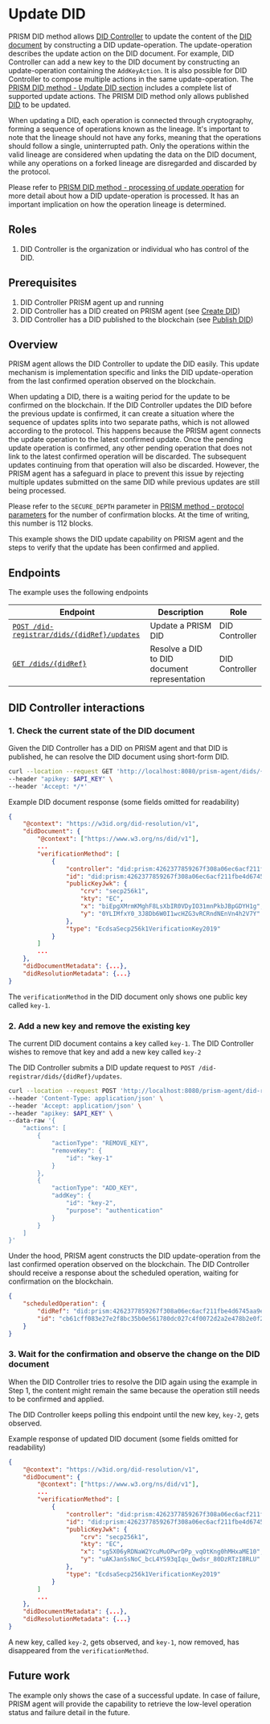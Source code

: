 # Update DID

PRISM DID method allows [DID Controller](/docs/concepts/glossary#did-controller) to update the content of the [DID document](/docs/concepts/glossary#did-document) by constructing a DID update-operation.
The update-operation describes the update action on the DID document.
For example, DID Controller can add a new key to the DID document by constructing an update-operation containing the `AddKeyAction`.
It is also possible for DID Controller to compose multiple actions in the same update-operation.
The [PRISM DID method - Update DID section](https://github.com/input-output-hk/prism-did-method-spec/blob/main/w3c-spec/PRISM-method.md#update-did) includes a complete list of supported update actions.
The PRISM DID method only allows published [DID](/docs/concepts/glossary#decentralized-identifier) to be updated.

When updating a DID, each operation is connected through cryptography,
forming a sequence of operations known as the lineage.
It's important to note that the lineage should not have any forks,
meaning that the operations should follow a single, uninterrupted path.
Only the operations within the valid lineage are considered when updating the data on
the DID document, while any operations on a forked lineage are disregarded and discarded by the protocol.

Please refer to [PRISM DID method - processing of update operation](https://github.com/input-output-hk/prism-did-method-spec/blob/main/w3c-spec/PRISM-method.md#processing-of-updatedidoperations) for more detail about how a DID update-operation is processed.
It has an important implication on how the operation lineage is determined.

## Roles

1. DID Controller is the organization or individual who has control of the DID.

## Prerequisites

1. DID Controller PRISM agent up and running
2. DID Controller has a DID created on PRISM agent (see [Create DID](./create.md))
3. DID Controller has a DID published to the blockchain (see [Publish DID](./publish.md))

## Overview

PRISM agent allows the DID Controller to update the DID easily. This update mechanism is implementation specific and links the DID update-operation from the last confirmed operation observed on the blockchain.

When updating a DID, there is a waiting period for the update to be confirmed on the blockchain.
If the DID Controller updates the DID before the previous update is confirmed,
it can create a situation where the sequence of updates splits into two separate paths,
which is not allowed according to the protocol. This happens because the PRISM agent connects
the update operation to the latest confirmed update. Once the pending update operation is confirmed,
any other pending operation that does not link to the latest confirmed operation will be discarded.
The subsequent updates continuing from that operation will also be discarded.
However, the PRISM agent has a safeguard in place to prevent this issue by rejecting
multiple updates submitted on the same DID while previous updates are still being processed.

Please refer to the `SECURE_DEPTH` parameter in [PRISM method - protocol parameters](https://github.com/input-output-hk/prism-did-method-spec/blob/main/w3c-spec/PRISM-method.md#versioning-and-protocol-parameters) for the number of confirmation blocks.
At the time of writing, this number is 112 blocks.

This example shows the DID update capability on PRISM agent and the steps to verify that the update has been confirmed and applied.

## Endpoints

The example uses the following endpoints

| Endpoint                                                                                                | Description                                  | Role           |
|---------------------------------------------------------------------------------------------------------|----------------------------------------------|----------------|
| [`POST /did-registrar/dids/{didRef}/updates`](/agent-api/#tag/DID-Registrar/operation/updateManagedDid) | Update a PRISM DID                           | DID Controller |
| [`GET /dids/{didRef}`](/agent-api/#tag/DID/operation/getDid)                                            | Resolve a DID to DID document representation | DID Controller |

## DID Controller interactions

### 1. Check the current state of the DID document

Given the DID Controller has a DID on PRISM agent and that DID is published, he can resolve the DID document using short-form DID.

```bash
curl --location --request GET 'http://localhost:8080/prism-agent/dids/{didRef}' \
--header "apikey: $API_KEY" \
--header 'Accept: */*'
```

Example DID document response (some fields omitted for readability)

```json
{
    "@context": "https://w3id.org/did-resolution/v1",
    "didDocument": {
        "@context": ["https://www.w3.org/ns/did/v1"],
        ...
        "verificationMethod": [
            {
                "controller": "did:prism:4262377859267f308a06ec6acf211fbe4d6745aa9e637e04548771169616fb86",
                "id": "did:prism:4262377859267f308a06ec6acf211fbe4d6745aa9e637e04548771169616fb86#key-1",
                "publicKeyJwk": {
                    "crv": "secp256k1",
                    "kty": "EC",
                    "x": "biEpgXMrmKMghF8LsXbIR0VDyIO31mnPkbJBpGDYH1g",
                    "y": "0YLIMfxY0_3J8Db6W0I1wcHZG3vRCRndNEnVn4h2V7Y"
                },
                "type": "EcdsaSecp256k1VerificationKey2019"
            }
        ]
        ...
    },
    "didDocumentMetadata": {...},
    "didResolutionMetadata": {...}
}
```
The `verificationMethod` in the DID document only shows one public key called `key-1`.

### 2. Add a new key and remove the existing key

The current DID document contains a key called `key-1`.
The DID Controller wishes to remove that key and add a new key called `key-2`

The DID Controller submits a DID update request to `POST /did-registrar/dids/{didRef}/updates`.

```bash
curl --location --request POST 'http://localhost:8080/prism-agent/did-registrar/dids/did:prism:4262377859267f308a06ec6acf211fbe4d6745aa9e637e04548771169616fb86/updates' \
--header 'Content-Type: application/json' \
--header 'Accept: application/json' \
--header "apikey: $API_KEY" \
--data-raw '{
    "actions": [
        {
            "actionType": "REMOVE_KEY",
            "removeKey": {
                "id": "key-1"
            }
        },
        {
            "actionType": "ADD_KEY",
            "addKey": {
                "id": "key-2",
                "purpose": "authentication"
            }
        }
    ]
}'
```
Under the hood, PRISM agent constructs the DID update-operation from the last confirmed operation observed on the blockchain.
The DID Controller should receive a response about the scheduled operation, waiting for confirmation on the blockchain.


```json
{
    "scheduledOperation": {
        "didRef": "did:prism:4262377859267f308a06ec6acf211fbe4d6745aa9e637e04548771169616fb86",
        "id": "cb61cff083e27e2f8bc35b0e561780dc027c4f0072d2a2e478b2e0f26e3783b0"
    }
}
```

### 3. Wait for the confirmation and observe the change on the DID document

When the DID Controller tries to resolve the DID again using the example in Step 1,
the content might remain the same because the operation still needs to be confirmed and applied.

The DID Controller keeps polling this endpoint until the new key, `key-2`, gets observed.

Example response of updated DID document (some fields omitted for readability)

```json
{
    "@context": "https://w3id.org/did-resolution/v1",
    "didDocument": {
        "@context": ["https://www.w3.org/ns/did/v1"],
        ...
        "verificationMethod": [
            {
                "controller": "did:prism:4262377859267f308a06ec6acf211fbe4d6745aa9e637e04548771169616fb86",
                "id": "did:prism:4262377859267f308a06ec6acf211fbe4d6745aa9e637e04548771169616fb86#key-2",
                "publicKeyJwk": {
                    "crv": "secp256k1",
                    "kty": "EC",
                    "x": "sg5X06yRDNaW2YcuMuOPwrDPp_vqOtKng0hMHxaME10",
                    "y": "uAKJanSsNoC_bcL4YS93qIqu_Qwdsr_80DzRTzI8RLU"
                },
                "type": "EcdsaSecp256k1VerificationKey2019"
            }
        ]
        ...
    },
    "didDocumentMetadata": {...},
    "didResolutionMetadata": {...}
}
```

A new key, called `key-2`, gets observed, and `key-1`, now removed, has disappeared from the `verificationMethod`.

## Future work

The example only shows the case of a successful update.
In case of failure, PRISM agent will provide the capability to retrieve the low-level operation status and failure detail in the future.
